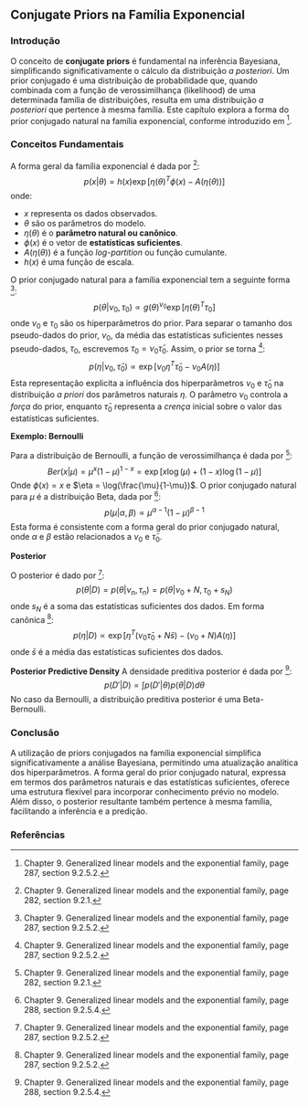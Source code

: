 ## Conjugate Priors na Família Exponencial

### Introdução
O conceito de **conjugate priors** é fundamental na inferência Bayesiana, simplificando significativamente o cálculo da distribuição *a posteriori*. Um prior conjugado é uma distribuição de probabilidade que, quando combinada com a função de verossimilhança (likelihood) de uma determinada família de distribuições, resulta em uma distribuição *a posteriori* que pertence à mesma família. Este capítulo explora a forma do prior conjugado natural na família exponencial, conforme introduzido em [^7].

### Conceitos Fundamentais

A forma geral da família exponencial é dada por [^2]:
$$ p(x|\theta) = h(x) \exp[\eta(\theta)^T \phi(x) - A(\eta(\theta))] $$
onde:
- $x$ representa os dados observados.
- $\theta$ são os parâmetros do modelo.
- $\eta(\theta)$ é o **parâmetro natural ou canônico**.
- $\phi(x)$ é o vetor de **estatísticas suficientes**.
- $A(\eta(\theta))$ é a função *log-partition* ou função cumulante.
- $h(x)$ é uma função de escala.

O prior conjugado natural para a família exponencial tem a seguinte forma [^7]:
$$ p(\theta|\nu_0, \tau_0) \propto g(\theta)^{\nu_0} \exp[\eta(\theta)^T \tau_0] $$
onde $\nu_0$ e $\tau_0$ são os hiperparâmetros do prior. Para separar o tamanho dos pseudo-dados do prior, $\nu_0$, da média das estatísticas suficientes nesses pseudo-dados, $\tau_0$, escrevemos $\tau_0 = \nu_0 \bar{\tau}_0$. Assim, o prior se torna [^7]:
$$ p(\eta|\nu_0, \bar{\tau}_0) \propto \exp[\nu_0 \eta^T \bar{\tau}_0 - \nu_0 A(\eta)] $$
Esta representação explicita a influência dos hiperparâmetros $\nu_0$ e $\bar{\tau}_0$ na distribuição *a priori* dos parâmetros naturais $\eta$. O parâmetro $\nu_0$ controla a *força* do prior, enquanto $\bar{\tau}_0$ representa a *crença* inicial sobre o valor das estatísticas suficientes.

**Exemplo: Bernoulli**

Para a distribuição de Bernoulli, a função de verossimilhança é dada por [^2]:
$$ Ber(x|\mu) = \mu^x (1-\mu)^{1-x} = \exp[x \log(\mu) + (1-x)\log(1-\mu)] $$
Onde $\phi(x) = x$ e $\eta = \log(\frac{\mu}{1-\mu})$. O prior conjugado natural para $\mu$ é a distribuição Beta, dada por [^8]:
$$ p(\mu|\alpha, \beta) \propto \mu^{\alpha-1} (1-\mu)^{\beta-1} $$
Esta forma é consistente com a forma geral do prior conjugado natural, onde $\alpha$ e $\beta$ estão relacionados a $\nu_0$ e $\bar{\tau}_0$.

**Posterior**

O posterior é dado por [^7]:
$$ p(\theta|D) = p(\theta|\nu_n, \tau_n) = p(\theta|\nu_0 + N, \tau_0 + s_N) $$
onde $s_N$ é a soma das estatísticas suficientes dos dados. Em forma canônica [^7]:
$$ p(\eta|D) \propto \exp[\eta^T(\nu_0 \bar{\tau}_0 + N\bar{s}) - (\nu_0 + N)A(\eta)] $$
onde $\bar{s}$ é a média das estatísticas suficientes dos dados.

**Posterior Predictive Density**
A densidade preditiva posterior é dada por [^8]:
$$ p(D'|D) = \int p(D'|\theta)p(\theta|D)d\theta $$
No caso da Bernoulli, a distribuição preditiva posterior é uma Beta-Bernoulli.

### Conclusão
A utilização de priors conjugados na família exponencial simplifica significativamente a análise Bayesiana, permitindo uma atualização analítica dos hiperparâmetros. A forma geral do prior conjugado natural, expressa em termos dos parâmetros naturais e das estatísticas suficientes, oferece uma estrutura flexível para incorporar conhecimento prévio no modelo. Além disso, o posterior resultante também pertence à mesma família, facilitando a inferência e a predição.

### Referências
[^2]: Chapter 9. Generalized linear models and the exponential family, page 282, section 9.2.1.
[^7]: Chapter 9. Generalized linear models and the exponential family, page 287, section 9.2.5.2.
[^8]: Chapter 9. Generalized linear models and the exponential family, page 288, section 9.2.5.4.
<!-- END -->